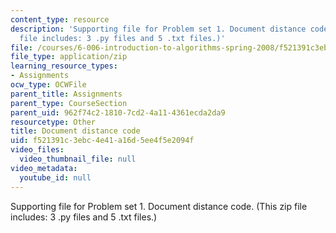 ```yaml
---
content_type: resource
description: 'Supporting file for Problem set 1. Document distance code. (This zip
  file includes: 3 .py files and 5 .txt files.)'
file: /courses/6-006-introduction-to-algorithms-spring-2008/f521391c3ebc4e41a16d5ee4f5e2094f_ps1_docdist.zip
file_type: application/zip
learning_resource_types:
- Assignments
ocw_type: OCWFile
parent_title: Assignments
parent_type: CourseSection
parent_uid: 962f74c2-1810-7cd2-4a11-4361ecda2da9
resourcetype: Other
title: Document distance code
uid: f521391c-3ebc-4e41-a16d-5ee4f5e2094f
video_files:
  video_thumbnail_file: null
video_metadata:
  youtube_id: null
---
```

Supporting file for Problem set 1. Document distance code. (This zip file includes: 3 .py files and 5 .txt files.)

